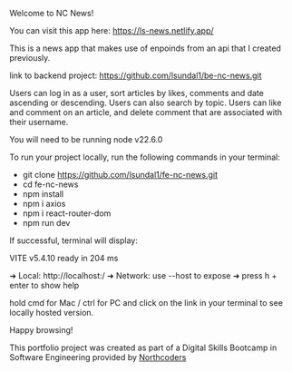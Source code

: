 Welcome to NC News!

You can visit this app here: https://ls-news.netlify.app/

This is a news app that makes use of enpoinds from an api that I created previously.

link to backend project: https://github.com/lsundal1/be-nc-news.git 

Users can log in as a user, sort articles by likes, comments and date ascending or descending. Users can also search by topic. Users can like and comment on an article, and delete comment that are associated with their username.

You will need to be running node v22.6.0

To run your project locally, run the following commands in your terminal:

- git clone https://github.com/lsundal1/fe-nc-news.git
- cd fe-nc-news
- npm install 
- npm i axios
- npm i react-router-dom
- npm run dev 

If successful, terminal will display: 

VITE v5.4.10  ready in 204 ms

  ➜  Local:   http://localhost:<port-number>/
  ➜  Network: use --host to expose
  ➜  press h + enter to show help

hold cmd for Mac / ctrl for PC and click on the link in your terminal to see locally hosted version.

Happy browsing!

This portfolio project was created as part of a Digital Skills Bootcamp in Software Engineering provided by [Northcoders](https://northcoders.com/)